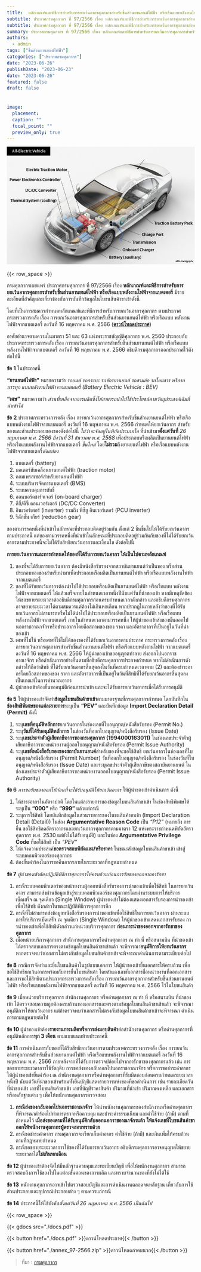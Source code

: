 ```yaml
---
title: 	หลักเกณฑ์และพิธีการสำหรับการยกเว้นอากรศุลกากรสำหรับชิ้นส่วนยานยนต์ไฟฟ้า หรือเรือแบบพลังงานไฟฟ้าจากแบตเตอรี่
subtitle: ประกาศกรมศุลกากร ที่ 97/2566 เรื่อง หลักเกณฑ์และพิธีการสำหรับการยกเว้นอากรศุลกากรสำหรัหรือเรือแบบพลังงานไฟฟ้าจากแบตเตอรี่ 
subtitle: ประกาศกรมศุลกากร ที่ 97/2566 เรื่อง หลักเกณฑ์และพิธีการสำหรับการยกเว้นอากรศุลกากรสำหรัหรือเรือแบบพลังงานไฟฟ้าจากแบตเตอรี่ 
summary: ประกาศกรมศุลกากร ที่ 97/2566 เรื่อง หลักเกณฑ์และพิธีการสำหรับการยกเว้นอากรศุลกากรสำหรับชิ้นส่วนยานยนต์ไฟฟ้า หรือเรือแบบพลังงานไฟฟ้าจากแบตเตอรี่ 
authors:
  - admin
tags: ["ชิ้นส่วนยานยนต์ไฟฟ้า"]
categories: ["ประกาศกรมศุลกากร"]
date: "2023-06-26"
publishDate: "2023-06-23"
date: "2023-06-26"
featured: false
draft: false


image:
  placement:
  caption: ""
  focal_point: ""
  preview_only: true
---
```


![](featured.jpg)

{{< row_space >}}

กรมศุลกากรเผยแพร่ ประกาศกรมศุลกากร ที่ 97/2566 เรื่อง **หลักเกณฑ์และพิธีการสำหรับการยกเว้นอากรศุลกากรสำหรับชิ้นส่วนยานยนต์ไฟฟ้า หรือเรือแบบพลังงานไฟฟ้าจากแบตเตอรี่**  มีรายละเอียดที่สำคัญและเกี่ยวข้องกับการบันทึกข้อมูลในใบขนสินค้าขาเข้าดังนี้

โดยที่เป็นการสมควรกำหนดหลักเกณฑ์และพิธีการสำหรับการยกเว้นอากรศุลกากร ตามประกาศกระทรวงการคลัง เรื่อง การยกเว้นอากรศุลกากรสำหรับชิ้นส่วนยานยนต์ไฟฟ้า หรือเรือแบบ พลังงานไฟฟ้าจากแบตเตอรี่ ลงวันที่ 16 พฤษภาคม พ.ศ. 2566 (**[ดาวน์โหลดประกาศ](https://www.customs.go.th/cont_strc_download_with_docno_date.php?lang=th&top_menu=menu_homepage&current_id=14232932414b505e4f464b4d464b48)**)

อาศัยอำนาจตามความในมาตรา 51 และ 63 แห่งพระราชบัญญัติศุลกากร พ.ศ. 2560 ประกอบกับประกาศกระทรวงการคลัง เรื่อง การยกเว้นอากรศุลกากรสำหรับชิ้นส่วนยานยนต์ไฟฟ้า หรือเรือแบบพลังงานไฟฟ้าจากแบตเตอรี่ ลงวันที่ 16 พฤษภาคม พ.ศ. 2566 อธิบดีกรมศุลกากรออกประกาศไว้ดังต่อไปนี้

**ข้อ** **1** ในประกาศนี้

**“ยานยนต์ไฟฟ้า”** หมายความว่า *รถยนต์ รถกระบะ รถจักรยานยนต์ รถสามล้อ รถโดยสาร หรือรถบรรทุก แบบพลังงานไฟฟ้าจากแบตเตอรี่ (Battery Electric Vehicle : BEV)*

**“เศษ”** หมายความว่า *ส่วนที่เหลือจากการผลิตซึ่งไม่สามารถนําไปใช้ประโยชน์ตามวัตถุประสงค์เดิมที่นําเข้าได้*

**ข้อ** **2** ประกาศกระทรวงการคลัง เรื่อง การยกเว้นอากรศุลกากรสำหรับชิ้นส่วนยานยนต์ไฟฟ้า หรือเรือแบบพลังงานไฟฟ้าจากแบตเตอรี่ ลงวันที่ 16 พฤษภาคม พ.ศ. 2566 กำหนดให้ยกเว้นอากร สำหรับของและส่วนประกอบของของดังต่อไปนี้ *ไม่ว่าจะจัดอยู่ในพิกัดประเภทใด* ที่นําเข้ามา**ตั้งแต่วันที่** *26 พฤษภาคม พ.ศ. 2566 ถึงวันที่ 31 ธันวาคม พ.ศ. 2568* เพื่อประกอบหรือผลิตเป็นยานยนต์ไฟฟ้า หรือเรือแบบพลังงานไฟฟ้าจากแบตเตอรี่ *ขึ้นใหม่* โดย**ไม่รวม**ถึงยานยนต์ไฟฟ้า หรือเรือแบบพลังงานไฟฟ้าจากแบตเตอรี่*ดัดแปลง*

1. แบตเตอรี่ (battery)
2. มอเตอร์ขับเคลื่อนยานยนต์ไฟฟ้า (traction motor)
3. คอมเพรสเซอร์สำหรับยานยนต์ไฟฟ้า
4. ระบบบริหารจัดการแบตเตอรี่ (BMS)
5. ระบบควบคุมการขับขี่
6. ออนบอร์ดชาร์จเจอร์ (on-board charger)
7. ดีซี/ดีซี คอนเวอร์เตอร์ (DC/DC Converter)
8. อินเวอร์เตอร์ (inverter) รวมถึง พีซียู อินเวอร์เตอร์ (PCU inverter)
9. รีดักชั่น เกียร์ (reduction gear)

ของตามวรรคหนึ่งที่นําเข้าในลักษณะที่ประกอบติดอยู่ร่วมกัน ตั้งแต่ 2 ชิ้นขึ้นไปให้ได้รับยกเว้นอากรตามประกาศนี้ แต่ของตามวรรคหนึ่งที่นําเข้าในลักษณะที่ประกอบติดอยู่ร่วมกันกับของที่ไม่ได้รับยกเว้นอากรตามประกาศนี้จะไม่ได้รับสิทธิยกเว้นอากรและเงื่อนไข ดังต่อไปนี้

**การยกเว้นอากรและการกำหนดให้ของที่ได้รับการยกเว้นอากร ให้เป็นไปตามหลักเกณฑ์**

1.  ของที่จะได้รับการยกเว้นอากร ต้องมีหนังสือรับรองจากสถาบันยานยนต์ว่าเป็นของ หรือส่วนประกอบของของสำหรับนํามาเพื่อประกอบหรือผลิตเป็นยานยนต์ไฟฟ้า หรือเรือแบบพลังงานไฟฟ้าจากแบตเตอรี่
2.  ของที่ได้รับยกเว้นอากรต้องนําไปใช้ประกอบหรือผลิตเป็นยานยนต์ไฟฟ้า หรือเรือแบบ พลังงานไฟฟ้าจากแบตเตอรี่ ให้แล้วเสร็จภายในกำหนดเวลาหนึ่งปีนับแต่วันที่นําของเข้า หากมีเหตุขัดข้อง ให้ขอขยายระยะเวลาต่ออธิบดีกรมศุลกากรก่อนครบกำหนดเวลาดังกล่าว และอธิบดีกรมศุลกากรอาจขยายระยะเวลาได้ตามสมควรแต่ต้องไม่เกินหกเดือน หากปรากฏในภายหลังว่าของที่ได้รับยกเว้นอากรไม่สามารถหรือไม่ได้นําไปใช้ประกอบหรือผลิตเป็นยานยนต์ไฟฟ้า หรือเรือแบบพลังงานไฟฟ้าจากแบตเตอรี่ ภายในกำหนดเวลาตามวรรคหนึ่ง ให้ผู้นําของเข้าส่งของนั้นออกไปนอกราชอาณาจักรหรือชําระอากรโดยถือสภาพของของ ราคา และอัตราอากรที่เป็นอยู่ในวันที่นําของเข้า
3.  เศษที่ไม่ใช้ หรือเศษที่ใช้ไม่ได้ของของที่ได้รับยกเว้นอากรตามประกาศ กระทรวงการคลัง เรื่อง การยกเว้นอากรศุลกากรสำหรับชิ้นส่วนยานยนต์ไฟฟ้า หรือเรือแบบพลังงานไฟฟ้า จากแบตเตอรี่ ลงวันที่ 16 พฤษภาคม พ.ศ. 2566 ให้ผู้นําของเข้าขออนุญาตทำลาย ส่งออกไปนอกราชอาณาจักร หรือดำเนินการอย่างอื่นตามที่อธิบดีกรมศุลกากรประกาศกำหนด หากไม่ดำเนินการดังกล่าวให้ถือว่าสิทธิ ที่ได้รับยกเว้นอากรสิ้นสุดลงในวันที่ครบกำหนดเวลาตาม (2) และต้องชําระอากรโดยถือสภาพของของ ราคา และอัตราอากรที่เป็นอยู่ในวันที่สิทธิที่ได้รับยกเว้นอากรสิ้นสุดลงเป็นเกณฑ์ในการคํานวณอากร
4.  ผู้นําของเข้าต้องยื่นขออนุมัติก่อนการนําเข้า และจะได้รับการยกเว้นอากรเมื่อได้รับการอนุมัติ

**ข้อ 5** ให้ผู้นําของเข้าจัดทำ**ข้อมูลใบขนสินค้าขาเข้า**ตามมาตรฐานที่กรมศุลกากรกำหนด โดยบันทึกใน**ช่องสิทธิพิเศษของแต่ละรายการ**ระบุเป็น **“PEV”** และบันทึกข้อมูล **Import Declaration Detail (Permit)** ดังนี้

1.  ระบุ**เลขที่อนุมัติหลักการ**ยกเว้นอากรในช่องเลขที่ใบอนุญาต/หนังสือรับรอง (Permit No.)
2.  ระบุ**วันที่ได้รับอนุมัติหลักการ** ในช่องวันที่ออกใบอนุญาต/หนังสือรับรอง (Issue Date)
3.  ระบุ**เลขประจำตัวผู้เสียภาษีอากรของกรมศุลกากร (1994000163011)** ในช่องเลขประจำตัวผู้เสียภาษีอากรของหน่วยงานผู้ออกใบอนุญาต/หนังสือรับรอง (Permit Issue Authority)
4.  ระบุ**เลขที่หนังสือรับรองของสถาบันยานยนต์**สำหรับของที่จะขอใช้สิทธิ ยกเว้นอากรในช่องเลขที่ใบอนุญาต/หนังสือรับรอง (Permit Number) วันที่ออกใบอนุญาต/หนังสือรับรอง ในช่องวันที่ใบอนุญาต/หนังสือรับรอง (Issue Date) และระบุเลขประจำตัวผู้เสียภาษีของสถาบันยานยนต์ ในช่องเลขประจำตัวผู้เสียภาษีอากรของหน่วยงานออกใบอนุญาต/หนังสือรับรอง (Permit Issue Authority)

**ข้อ 6** *การขอรับของออกไปก่อนที่จะได้รับอนุมัติให้ยกเว้นอากร* ให้ผู้นําของเข้าดำเนินการ ดังนี้

1.  ให้ชําระอากรในอัตราปกติ โดยในแต่ละรายการของข้อมูลใบขนสินค้าขาเข้า ในช่องสิทธิพิเศษให้ระบุเป็น **“000”** หรือ **“999”** แล้วแต่กรณี
2.  ระบุการใช้สิทธิ โดยบันทึกข้อมูลในส่วนรายการของใบขนสินค้าขาเข้า (Import Declaration Detail (Detail)) ในช่อง **Argumentative Reason Code** เป็น *“P12”* (หมายถึง การยื่น ขอใช้สิทธิลดอัตราอากรและยกเว้นอากรศุลกากรตามมาตรา 12 แห่งพระราชกำหนดพิกัดอัตราศุลกากร พ.ศ. 2530 แต่ยังไม่ได้รับอนุมัติ) และในช่อง **Argumentative Privilege Code** ที่ขอใช้สิทธิ เป็น *“PEV”*
3.  ให้แจ้งความประสงค์**ขอตรวจสอบพิกัดและ/หรือราคา** ในขณะส่งข้อมูลใบขนสินค้าขาเข้า เข้าสู่ระบบคอมพิวเตอร์ของศุลกากร
4.  ต้องยื่นคําร้องในการขอคืนอากรภายในระยะเวลาที่กฎหมายกำหนด

**ข้อ 7** *ผู้นําของเข้าต้องปฏิบัติพิธีการศุลกากรให้ครบถ้วนก่อนการรับของออกจากอารักขา*

1.  กรณีระบบคอมพิวเตอร์ของหน่วยงานผู้ออกหนังสือรับรองการนําของเข้าเพื่อใช้สิทธิ ในการยกเว้นอากร สามารถส่งผ่านข้อมูลเข้าสู่ระบบคอมพิวเตอร์ของศุลกากรโดยผ่านระบบการให้บริการ เบ็ดเสร็จ ณ จุดเดียว (Single Window) ผู้นําของเข้าไม่ต้องแสดงเอกสารรับรองการนําของเข้าเพื่อใช้สิทธิ ดังกล่าวในขณะปฏิบัติพิธีการศุลกากรอีก
2.  กรณีที่ไม่สามารถส่งข้อมูลหนังสือรับรองการนําของเข้าเพื่อใช้สิทธิในการยกเว้นอากร ผ่านระบบการให้บริการเบ็ดเสร็จ ณ จุดเดียว (Single Window) ให้ผู้นําของเข้าแสดงเอกสารรับรอง การนําของเข้าเพื่อใช้สิทธิดังกล่าวแก่หน่วยบริการศุลกากร **ก่อนการนําของออกจากอารักขาของศุลกากร**
3.  เมื่อหน่วยบริการศุลกากร สำนักงานศุลกากรหรือด่านศุลกากร ณ ท่า ที่ หรือสนามบิน ที่นําของเข้า ได้ตรวจสอบเอกสารตรงตามข้อมูลใบขนสินค้าขาเข้าแล้ว จะพิจารณา**อนุมัติการให้ยกเว้นอากร** หากตรวจพบว่าเอกสารไม่ตรงกับข้อมูลใบขนสินค้าขาเข้าจะพิจารณาดำเนินการตามระเบียบต่อไป

**ข้อ 8** กรณีการจัดทำและยื่นใบขนสินค้าในรูปแบบเอกสาร ให้ผู้นําของเข้ายื่นเอกสารให้ครบถ้วน เพื่อขอใช้สิทธิยกเว้นอากรพร้อมกับการยื่นใบขนสินค้า โดยสำแดงเลขที่เอกสารชื่อหน่วยงานที่ออกเอกสาร และการขอใช้สิทธิตามประกาศกระทรวงการคลัง เรื่อง การยกเว้นอากรศุลกากรสำหรับชิ้นส่วนยานยนต์ไฟฟ้า หรือเรือแบบพลังงานไฟฟ้าจากแบตเตอรี่ ลงวันที่ 16 พฤษภาคม พ.ศ. 2566 ไว้ในใบขนสินค้า

**ข้อ 9** เมื่อหน่วยบริการศุลกากร สำนักงานศุลกากร หรือด่านศุลกากร ณ ท่า ที่ หรือสนามบิน ที่นําของเข้า ได้ตรวจสอบความถูกต้องครบถ้วนของเอกสารและตรงตามข้อมูลใบขนสินค้าขาเข้าแล้ว จะพิจารณาอนุมัติการให้ยกเว้นอากร แต่ถ้าตรวจพบว่าเอกสารไม่ตรงกับข้อมูลใบขนสินค้าขาเข้าจะพิจารณา ดำเนินการตามกฎหมายต่อไป

**ข้อ 10** ผู้นําของเข้าต้อง**รายงานการผลิตหรือการส่งมอบสินค้า**ต่อสำนักงานศุลกากร หรือด่านศุลกากรที่อนุมัติหลักการ**ทุก 3 เดือน** ตามแบบแนบท้ายประกาศนี้

**ข้อ 11** การดำเนินการกับของที่ได้รับสิทธิยกเว้นอากรตามประกาศกระทรวงการคลัง เรื่อง การยกเว้นอากรศุลกากรสำหรับชิ้นส่วนยานยนต์ไฟฟ้า หรือเรือแบบพลังงานไฟฟ้าจากแบตเตอรี่ ลงวันที่ 16 พฤษภาคม พ.ศ. 2566 ภายหลังจากที่ได้รับการตรวจปล่อยไปจากอารักขาของศุลกากรแล้ว เช่น การขอขยายระยะเวลาการใช้วัตถุดิบ การขอส่งของกลับออกไปนอกราชอาณาจักร หรือการขอชําระค่าอากร ให้ผู้นําของเข้ายื่นคําร้อง ณ สำนักงานศุลกากรหรือด่านศุลกากรที่รับผิดชอบก่อนครบกำหนดระยะเวลาหนึ่งปี นับแต่วันที่นําของเข้าพร้อมทั้งยื่นบัญชีแสดงรายการแห่งของที่ขอดำเนินการ เช่น รายละเอียดวันที่นําของเข้า เลขที่ใบขนสินค้าขาเข้า เลขที่บัญชีราคาสินค้า ปริมาณที่นําเข้า ปริมาณคงเหลือ และเอกสารหรือหลักฐานต่าง ๆ เพื่อให้พนักงานศุลกากรตรวจสอบ

1.  **กรณีส่งของกลับออกไปนอกราชอาณาจักร** ให้นําพนักงานศุลกากรของสำนักงานหรือด่านศุลกากรที่พิจารณาคําร้องไปทำการตรวจหรือควบคุม และชําระค่าธรรมเนียม และค่าใช้จ่าย (ถ้ามี) ตามที่กำหนดไว้ **เมื่อส่งของตามที่ได้รับอนุมัติกลับออกนอกราชอาณาจักรแล้ว** **ให้แจ้งเลขที่ใบขนสินค้าขาออกให้พนักงานศุลกากรผู้ตรวจสอบทราบด้วย**
2.  กรณีขอชําระค่าอากร กรมศุลกากรจะเรียกเก็บค่าอากร ค่าใช้จ่าย (ถ้ามี) และเงินเพิ่มให้ครบถ้วน ตามที่กฎหมายกำหนด
3.  กรณีขอขยายระยะเวลาการใช้ของที่ได้รับการยกเว้นอากร อธิบดีกรมศุลกากรอาจอนุญาตให้ขยายระยะเวลาได้**ไม่เกินหกเดือน**

**ข้อ 12** ผู้นําของเข้าต้องจัดให้มีหลักฐานควบคุมและทะเบียนบัญชี เพื่อให้พนักงานศุลกากร สามารถตรวจสอบถึงการใช้ของไปในแต่ละขั้นตอนของการผลิต และทราบจำนวนของที่ยังไม่ได้ใช้

**ข้อ 13** พนักงานศุลกากรอาจเข้าไปตรวจสอบบัญชีและการดำเนินงานตลอดจนหลักฐาน เกี่ยวกับการใช้ส่วนประกอบและอุปกรณ์ประกอบต่าง ๆ ตามควรแก่กรณี

**ข้อ 14** ประกาศนี้ให้ใช้บังคับ*ตั้งแต่วันที่ 26 พฤษภาคม พ.ศ. 2566 เป็นต้นไป*


{{< row_space >}}

{{< gdocs src="./docs.pdf" >}}

{{< button href="./docs.pdf" >}}ดาวน์โหลดประกาศ{{< /button >}}



{{< button href="./annex_97-2566.zip" >}}ดาวน์โหลดภาคผนวก{{< /button >}}

> ที่มา : [กรมศุลกากร](https://www.customs.go.th/cont_strc_download_with_docno_date.php?lang=th&top_menu=menu_homepage&current_id=14232932414b505f48464b4a464b4c)
